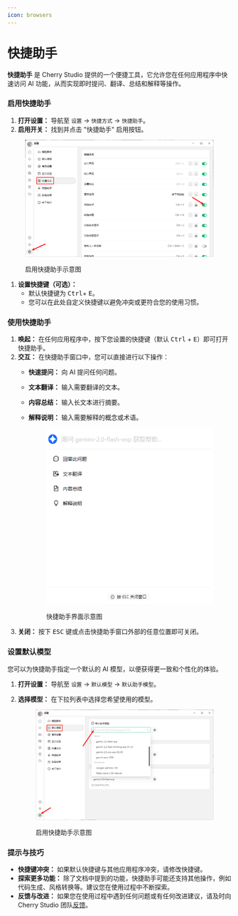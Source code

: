 ```yaml
---
icon: browsers
---
```


# 快捷助手

**快捷助手** 是 Cherry Studio 提供的一个便捷工具，它允许您在任何应用程序中快速访问 AI 功能，从而实现即时提问、翻译、总结和解释等操作。

### 启用快捷助手

1. **打开设置：** 导航至 `设置` -> `快捷方式` -> `快捷助手`。
2. **启用开关：** 找到并点击 "快捷助手" 启用按钮。&#x20;

<figure><img src="../../.gitbook/assets/快捷助手-0.png" alt=""><figcaption><p>启用快捷助手示意图</p></figcaption></figure>

1. **设置快捷键（可选）：**
   * 默认快捷键为 <kbd>Ctrl</kbd>+ <kbd>E</kbd>。
   * 您可以在此处自定义快捷键以避免冲突或更符合您的使用习惯。

### 使用快捷助手

1. **唤起：** 在任何应用程序中，按下您设置的快捷键（默认 <kbd>Ctrl</kbd> + <kbd>E</kbd>）即可打开快捷助手。
2. **交互：** 在快捷助手窗口中，您可以直接进行以下操作：
   * **快速提问：** 向 AI 提问任何问题。
   * **文本翻译：** 输入需要翻译的文本。
   * **内容总结：** 输入长文本进行摘要。
   *   **解释说明：** 输入需要解释的概念或术语。&#x20;

       <figure><img src="../../.gitbook/assets/快捷助手-1.png" alt=""><figcaption><p>快捷助手界面示意图</p></figcaption></figure>
3. **关闭：** 按下 <kbd>ESC</kbd> 键或点击快捷助手窗口外部的任意位置即可关闭。

### 设置默认模型

您可以为快捷助手指定一个默认的 AI 模型，以便获得更一致和个性化的体验。

1. **打开设置：** 导航至 `设置` -> `默认模型` -> `默认助手模型`。
2.  **选择模型：** 在下拉列表中选择您希望使用的模型。&#x20;

    <figure><img src="../../.gitbook/assets/快捷助手-2.png" alt=""><figcaption><p>启用快捷助手示意图</p></figcaption></figure>

### 提示与技巧

* **快捷键冲突：** 如果默认快捷键与其他应用程序冲突，请修改快捷键。
* **探索更多功能：** 除了文档中提到的功能，快捷助手可能还支持其他操作，例如代码生成、风格转换等。建议您在使用过程中不断探索。
* **反馈与改进：** 如果您在使用过程中遇到任何问题或有任何改进建议，请及时向 Cherry Studio 团队[反馈](../../question-contact/suggestions)。
